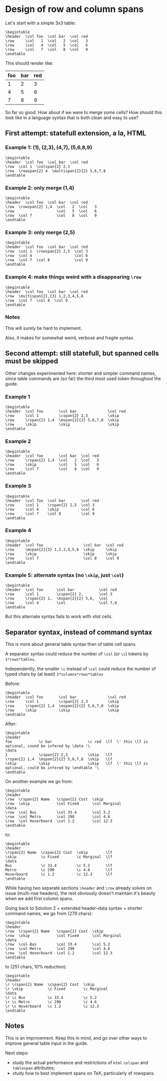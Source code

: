 # Design of row and column spans

Let's start with a simple 3x3 table:

```
\begintable
\header  \col foo  \col bar  \col red
\row     \col   1  \col   2  \col   3
\row     \col   4  \col   5  \col   6
\row     \col   7  \col   8  \col   9
\endtable
```

This should render like:

| foo | bar | red |
|-----|-----|-----|
|   1 |   2 |   3 |
|   4 |   5 |   6 |
|   7 |   8 |   9 |

So far so good.  How about if we were to merge some cells?  How should this
look like in a language syntax that is both clean and easy to use?


## First attempt: statefull extension, a la, HTML

### Example 1: (1), (2,3), (4,7), (5,6,8,9)

```
\begintable
\header  \col foo  \col bar  \col red
\row  \col 1  \colspan{2} 2,3
\row  \rowspan{2} 4  \multispan{2}{2} 5,6,7,8
\endtable
```

### Example 2: only merge (1,4)

```
\begintable
\header  \col foo  \col bar  \col red
\row  \rowspan{2} 1,4  \col   2  \col   3
\row                   \col   5  \col   6
\row  \col 7           \col   8  \col   9
\endtable
```

### Example 3: only merge (2,5)

```
\begintable
\header  \col foo  \col bar  \col red
\row  \col 1  \rowspan{2} 2,5  \col 3
\row  \col 4                   \col 6
\row  \col 7  \col 8           \col 9
\endtable
```

### Example 4: make things weird with a disappearing `\row`

```
\begintable
\header  \col foo  \col bar  \col red
\row  \multispan{2},{3} 1,2,3,4,5,6
\row  \col 7  \col 8  \col 9
\endtable
```

### Notes

This will surely be hard to implement.

Also, it makes for somewhat weird, verbose and fragile syntax.


## Second attempt: still statefull, but spanned cells must be skipped

Other changes experimented here: shorter and simpler command names, since table
commands are (so far) the third most used token throughout the guide.

### Example 1

```
\begintable
\header  \col foo       \col bar              \col red
\row     \col 1         \cspan{2} 2,3         \skip
\row     \rspan{2} 1,4  \mspan{2}{2} 5,6,7,8  \skip
\row     \skip          \skip                 \skip
\endtable
```

### Example 2

```
\begintable
\header  \col foo       \col bar  \col red
\row     \rspan{2} 1,4  \col   2  \col   3
\row     \skip          \col   5  \col   6
\row     \col 7         \col   8  \col   9
\endtable
```

### Example 3

```
\begintable
\header  \col foo  \col bar       \col red
\row     \col 1    \rspan{2} 2,5  \col 3
\row     \col 4    \skip          \col 6
\row     \col 7    \col 8         \col 9
\endtable
```

### Example 4

```
\begintable
\header  \col foo                  \col bar  \col red
\row     \mspan{2}{3} 1,2,3,4,5,6  \skip     \skip
\row     \skip                     \skip     \skip
\row     \col 7                    \col 8    \col 9
\endtable
```

### Example 5: alternate syntax (no `\skip`, just `\col`)

```
\begintable
\header  \col foo      \col bar           \col red
\row     \col 1        \cspan{2} 2,       \col 3
\row     \rspan{2} 1,  \mspan{2}{2} 5,6,  \col
\row     \col 4        \col               \col 7,8
\endtable
```

But this alternate syntax fails to work with vlist cells.


## Separator syntax, instead of command syntax

This is more about general table syntax than of table cell spans.

A separator syntax could reduce the number of `\col` (or `\c`) tokens by
`1*rows*tables`.

Independently, the smaller `\c` instead of `\col` could reduce the number of
typed chars by (at least) `2*columns*rows*tables`

Before:

```
\begintable
\header  \col foo       \col bar              \col red
\row     \col 1         \cspan{2} 2,3         \skip
\row     \rspan{2} 1,4  \mspan{2}{2} 5,6,7,8  \skip
\row     \skip          \skip                 \skip
\endtable
```

After:

```
\begintable
\header
foo            \c bar                \c red  \lf  \' this \lf is optional, cound be infered by \data '\
\data
1              \cspan{2} 2,3         \skip   \lf
\rspan{2} 1,4  \mspan{2}{2} 5,6,7,8  \skip   \lf
\skip          \skip                 \skip   \lf  \' this \lf is optional, could be infered by \endtable '\
\endtable
```

On another example we go from:

```
\begintable
\header
\row  \rspan{2} Name   \cspan{2} Cost  \skip
\row  \skip            \col Fixed      \col Marginal
\data
\row  \col Bus         \col 33.4       \col 5.2
\row  \col Metro       \col 290        \col 4.6
\row  \col Hoverboard  \col 1.2        \col 12.3
\endtable
```

to:

```
\begintable
\header
\rspan{2} Name  \cspan{2} Cost  \skip        \lf
\skip           \c Fixed        \c Marginal  \lf
\data
Bus             \c 33.4         \c 5.2       \lf
Metro           \c 290          \c 4.6       \lf
Hoverboard      \c 1.2          \c 12.3      \lf
\endtable
```

While having two separate sections `\header` and `\row` already solves on issue
(multi-row headers), the rest obviously doesn't maintain it's beauty when we
add first column spans.

Going back to Solution 2 + extended header–data syntax + shorter command names,
we go from (279 chars):

```
\begintable
\header
\row  \rspan{2} Name   \cspan{2} Cost  \skip
\row  \skip            \col Fixed      \col Marginal
\data
\row  \col Bus         \col 33.4       \col 5.2
\row  \col Metro       \col 290        \col 4.6
\row  \col Hoverboard  \col 1.2        \col 12.3
\endtable
```

to (251 chars, 10% reduction):

```
\begintable
\header
\r \rspan{2} Name  \cspan{2} Cost  \skip
\r \skip           \c Fixed        \c Marginal
\data
\r \c Bus          \c 33.4         \c 5.2
\r \c Metro        \c 290          \c 4.6
\r \c Hoverboard   \c 1.2          \c 12.3
\endtable
```


## Notes

This is an improvement.  Keep this in mind, and go over other ways to improve
general table input in the guide.

Next steps:

 - study the actual performance and restrictions of `html` `colspan` and
   `tablespan` attributes;
 - study how to best implement spans on TeX, particularly of rowspans


